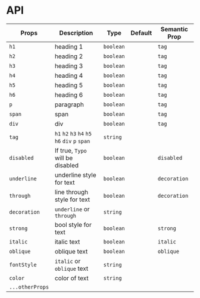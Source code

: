 # API
| Props | Description | Type | Default | Semantic Prop |
|-|-|-|-|-|
| `h1` | heading 1 | `boolean` | | `tag` |
| `h2` | heading 2 | `boolean` | | `tag` |
| `h3` | heading 3 | `boolean` | | `tag` |
| `h4` | heading 4 | `boolean` | | `tag` |
| `h5` | heading 5 | `boolean` | | `tag` |
| `h6` | heading 6 | `boolean` | | `tag` |
| `p` | paragraph | `boolean` || `tag` |
| `span` | span | `boolean` || `tag` |
| `div` | div | `boolean` || `tag` |
| `tag` | `h1` `h2` `h3` `h4` `h5` `h6` `div` `p` `span` | `string` | | |
| `disabled` | If true, `Typo` will be disabled | `boolean` | | `disabled` |
| `underline` | underline style for text | `boolean` | | `decoration` |
| `through` | line through style for text | `boolean` | | `decoration` |
| `decoration` | `underline` or `through` | `string` | |
| `strong` | bool style for text | `boolean` | | `strong` |
| `italic` | italic text | `boolean` | | `italic` |
| `oblique` | oblique text | `boolean` | | `oblique` |
| `fontStyle` | `italic` or `oblique` text | `string` | | |
| `color` | color of text | `string` | | |
| `...otherProps` | | | | |
